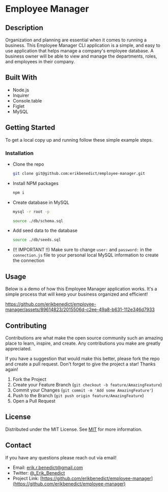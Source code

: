# Employee Manager

## Description

Organization and planning are essential when it comes to running a business. This Employee Manager CLI application is a simple, and easy to use application that helps manage a company's employee database. A business owner will be able to view and manage the departments, roles, and employees in their company.

## Built With

- Node.js
- Inquirer
- Console.table
- Figlet
- MySQL

## Getting Started

To get a local copy up and running follow these simple example steps.

### Installation

- Clone the repo
  ```sh
  git clone git@github.com:erikbenedict/employee-manager.git
  ```
- Install NPM packages
  ```sh
  npm i
  ```
- Create database in MySQL
  ```sh
  mysql -r root -p
  ```
  ```sh
  source ./db/schema.sql
  ```
- Add seed data to the database
  ```sh
  source ./db/seeds.sql
  ```
- (!! IMPORTANT !!) Make sure to change `user:` and `password:` in the `connection.js` file to your personal local MySQL information to create the connection

## Usage

Below is a demo of how this Employee Manager application works. It's a simple process that will keep your business organized and efficient!

https://github.com/erikbenedict/employee-manager/assets/89614823/2015506d-c2ee-49a8-b631-112e346d7933

## Contributing

Contributions are what make the open source community such an amazing place to learn, inspire, and create. Any contributions you make are greatly appreciated.

If you have a suggestion that would make this better, please fork the repo and create a pull request. Don't forget to give the project a star! Thanks again!

1. Fork the Project
2. Create your Feature Branch (`git checkout -b feature/AmazingFeature`)
3. Commit your Changes (`git commit -m 'Add some AmazingFeature'`)
4. Push to the Branch (`git push origin feature/AmazingFeature`)
5. Open a Pull Request

## License

Distributed under the MIT License. See [MIT](https://choosealicense.com/licenses/mit/) for more information.

## Contact

If you have any questions please reach out via email!

- Email: erik.r.benedict@gmail.com
- Twitter: [@\_Erik_Benedict](https://twitter.com/_Erik_Benedict)
- Project Link: [https://github.com/erikbenedict/employee-manager](https://github.com/erikbenedict/employee-manager)
